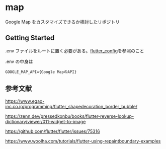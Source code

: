 # map

Google Map をカスタマイズできるか検討したリポジトリ

## Getting Started

.env ファイルをルートに置く必要がある。[flutter_config](https://pub.dev/packages/flutter_config)を参照のこと

.env の中身は

```
GOOGLE_MAP_API={Google MapのAPI}
```

## 参考文献

https://www.egao-inc.co.jp/programming/flutter_shapedecoration_border_bubble/

https://zenn.dev/pressedkonbu/books/flutter-reverse-lookup-dictionary/viewer/011-widget-to-image

https://github.com/flutter/flutter/issues/75316

https://www.woolha.com/tutorials/flutter-using-repaintboundary-examples
